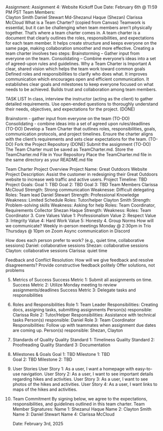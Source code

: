 Assignment: Assignment 4: Website Kickoff
Due Date: February 6th @ 11:59 PM PST
Team Members:   
 Clayton Smith
 Daniel Stewart
 Md-Shezanul Haque (Shezan)
 Clarissa McCloud
What is a Team Charter? (copied from Canvas)
Teamwork is essential, but it can be challenging when team members aren’t physically together. That’s where a team charter comes in.
A team charter is a document that clearly outlines the roles, responsibilities, and expectations for each team member. It helps create structure and keeps everyone on the same page, making collaboration smoother and more effective.
Creating a team charter involves two steps:
Brainstorming – Gather input from everyone on the team.
Consolidating – Combine everyone’s ideas into a set of agreed-upon rules and guidelines.
Why a Team Charter is Important
A clear, shared vision which helps the team work toward common goals
Defined roles and responsibilities to clarify who does what.
It improves communication which encourages open and efficient communication.
It establishes clear goals and milestones to keep everyone focused on what needs to be achieved.
Builds trust and collaboration among team members.

TASK LIST
In class, interview the instructor (acting as the client) to gather detailed requirements. Use open-ended questions to thoroughly understand their needs, objectives, and expectations for the project. (DONE)

Brainstorm - gather input from everyone on the team (TO-DO)
Consolidating - combine ideas into a set of agreed upon rules/deadlines (TO-DO)
Develop a Team Charter that outlines roles, responsibilities, goals, communication protocols, and project timelines. Ensure the charter aligns with the client’s requirements and sets clear expectations for the team.  (TO-DO)
Fork the Project Repository (DONE)
Submit the assignment  (TO-DO)
The Team Charter must be saved as TeamCharter.md.
Store the TeamCharter.md File in Your Repository
Place the TeamCharter.md file in the same directory as your README.md file

Team Charter
Project Overview
    Project Name: Great Outdoors Website
    Project Description: ​​Assist the customer in redesigning their Great Outdoors website to increase web traffic and active users.
    Project Timeline: TBD
    Project Goals:
        Goal 1: TBD
        Goal 2: TBD
        Goal 3: TBD
 Team Members
Clarissa McCloud
Strength: Strong communication
Weaknesse: Difficult delegating
Roles: Team lead
Daniel Stewart
Strength: Professional Knowledge
Weakness: Limited Schedule
Roles: Tutor/helper
Clayton Smith 
Strength: Problem-solving skills
Weakness: Asking for help 
Roles: Team Coordinator, Requirements Collector
Shezan Haque
Strength: 
Weakness:
Roles: Team Coordinator
3. Core Values
    Value 1: Professionalism
    Value 2: Respect
    Value 3: Integrity
    Value 4: Hard Work
    Value 5: Honesty
4. Group Norms
How will we communicate? 
Weekly in-person meetings Monday @ 2:30pm in Trio
Thursdays @ 10pm on Zoom
Async communication in Discord

How does each person prefer to work? (e.g., quiet time, collaborative sessions)
Daniel: collaborative sessions
Shezan: collaborative sessions
Clayton: collaborative sessions
Clarissa: quiet time

 Feedback and Conflict Resolution: How will we give feedback and resolve disagreements?
 Provide constructive feedback politely
 Offer solutions, not problems

5. Metrics of Success
    Success Metric 1: Submit all assignments on time.
    Success Metric 2: Utilize Monday meeting to review assignments/deadlines
    Success Metric 3: Delegate tasks and responsibilities
6. Roles and Responsibilities
    Role 1: Team Leader
    Responsibilities: Creating docs, assigning tasks, submitting assignments
    Person(s) responsible: Clarissa
    Role 2: Tutor/Helper
    Responsibilities: Assistance with technical tasks 
    Person(s) responsible: Daniel
    Role 3: Team Coordinator
    Responsibilities: Follow up with teammates when assignment due dates are coming up.
    Person(s) responsible: Shezan, Clayton
7. Standards of Quality
    Quality Standard 1: Timeliness
    Quality Standard 2: Proofreading
    Quality Standard 3: Documentation
8. Milestones & Goals
    Goal 1: TBD
        Milestone 1: TBD   
    Goal 2: TBD
        Milestone 2: TBD
9. User Stories
    User Story 1:
    As a user, I want a homepage with easy-to-use navigation.
    User Story 2:
    As a user, I want to see important details regarding hikes and activities.
    User Story 3:
    As a user, I want to see photos of the hikes and activities.
   User Story 4:
   As a user, I want links to maps of the hikes and activities.
10. Team Commitment
By signing below, we agree to the expectations, responsibilities, and guidelines outlined in this team charter.
Team Member Signatures:
    Name 1: Shezanul Haque
    Name 2: Clayton Smith
    Name 3: Daniel Stewart
    Name 4: Clarissa McCloud
  
    Date: February 3rd, 2025
